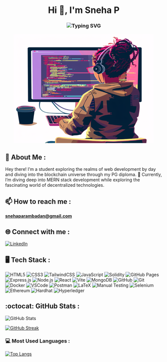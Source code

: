 <h1 align="center">Hi 👋, I'm Sneha P</h1>
<h3 align="center">
  <img src="https://readme-typing-svg.demolab.com?font=Fira+Code&size=22&pause=1000&color=FFC0CB&center=true&vCenter=true&width=440&lines=Fullstack+Developer+💻;Blockchain+Enthusiast+🔗" alt="Typing SVG" />
</h3>

<div align="center">
  <img src="https://raw.githubusercontent.com/Sneha-p1/Sneha-p1/main/ai-generated-8775232_1280.webp" height="350" width="450" />
</div>

## 💫 About Me :
Hey there! I’m a student exploring the realms of web development by day and diving into the blockchain universe through my PG diploma. 🚀 Currently, I’m diving deep into MERN stack development while exploring the fascinating world of decentralized technologies.

## 📫 How to reach me :
**snehaparambadan@gmail.com**

## 🌐 Connect with me :

[![LinkedIn](https://img.shields.io/badge/LinkedIn-blue?style=flat-square&logo=linkedin)](https://linkedin.com/in/sneha-parambadan-b1aaa5215)

## 🖥️ Tech Stack :

![HTML5](https://img.shields.io/badge/HTML5-%23E34F26.svg?style=flat-square&logo=html5&logoColor=white)
![CSS3](https://img.shields.io/badge/CSS3-%231572B6.svg?style=flat-square&logo=css3&logoColor=white)
![TailwindCSS](https://img.shields.io/badge/tailwindcss-%2338B2AC.svg?style=flat-square&logo=tailwind-css&logoColor=white)
![JavaScript](https://img.shields.io/badge/JavaScript-323330?style=flat-square&logo=javascript)
![Solidity](https://img.shields.io/badge/Solidity-363636?style=flat-square&logo=solidity)
![GitHub Pages](https://img.shields.io/badge/GitHub%20Pages-327FC7?style=flat-square&logo=github&logoColor=white)
![Express.js](https://img.shields.io/badge/Express.js-%23404d59.svg?style=flat-square&logo=express&logoColor=white)
![Node.js](https://img.shields.io/badge/Node.js-339933?style=flat-square&logo=nodedotjs&logoColor=white)
![React](https://img.shields.io/badge/React-%2320232a.svg?style=flat-square&logo=react&logoColor=%2361DAFB)
![Vite](https://img.shields.io/badge/Vite-%23039BE5.svg?style=flat-square&logo=vite&logoColor=white)
![MongoDB](https://img.shields.io/badge/MongoDB-%2347A248.svg?style=flat-square&logo=mongodb&logoColor=white)
![GitHub](https://img.shields.io/badge/GitHub-%23121011.svg?style=flat-square&logo=github&logoColor=white)
![Git](https://img.shields.io/badge/Git-%23F05033.svg?style=flat-square&logo=git&logoColor=white)
![Docker](https://img.shields.io/badge/Docker-%230db7ed.svg?style=flat-square&logo=docker&logoColor=white)
![VSCode](https://img.shields.io/badge/VSCode-%23007ACC.svg?style=flat-square&logo=visual-studio-code&logoColor=white)
![Postman](https://img.shields.io/badge/Postman-FF6C37?style=flat-square&logo=postman&logoColor=white)
![LaTeX](https://img.shields.io/badge/latex-%23008080.svg?style=flat-square&logo=latex&logoColor=white)
![Manual Testing](https://img.shields.io/badge/Manual%20Testing-%23000f%20.svg?style=flat-square&logo=test&logoColor=white)
![Selenium](https://img.shields.io/badge/Selenium-%2300b0d4.svg?style=flat-square&logo=selenium&logoColor=white)
![Ethereum](https://img.shields.io/badge/Ethereum-%233C3C3D.svg?style=flat-square&logo=ethereum&logoColor=white)
![Hardhat](https://img.shields.io/badge/Hardhat-%23171717.svg?style=flat-square&logo=hardhat&logoColor=yellow)
![Hyperledger](https://img.shields.io/badge/Hyperledger-%232F3134.svg?style=flat-square&logo=hyperledger&logoColor=white)


## :octocat: GitHub Stats :

![GitHub Stats](https://github-readme-stats.vercel.app/api?username=Sneha-p1&show_icons=true&theme=dark&count_private=true)

[![GitHub Streak](https://github-readme-streak-stats.herokuapp.com/?user=Sneha-p1&theme=dark)](https://git.io/streak-stats)

### 💻 Most Used Languages :
[![Top Langs](https://github-readme-stats.vercel.app/api/top-langs/?username=Sneha-p1&layout=compact&theme=dark)](https://github.com/anuraghazra/github-readme-stats)



